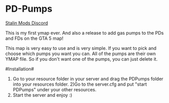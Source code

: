 # PD-Pumps

[Stalin Mods Discord](https://discord.com/invite/z33aP8p)

This is my first ymap ever. And also a release to add gas pumps to the PDs and FDs on the GTA 5 map!

This map is very easy to use and is very simple. If you want to pick and choose which pumps you want you can. All of the pumps are their own YMAP file. So if you don't want one of the pumps, you can just delete it.



#Installation#

1) Go to your resource folder in your server and drag the PDPumps folder into your resources folder.
2)Go to the server.cfg and put "start PDPumps" under your other resources.
3) Start the server and enjoy :)
